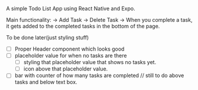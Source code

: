 A simple Todo List App using React Native and Expo. 

Main functionality:
→ Add Task
→ Delete Task
→ When you complete a task, it gets added to the completed tasks in the bottom of the page.


To be done later(just styling stuff)
- [ ]  Proper Header component which looks good
- [ ]  placeholder value for when no tasks are there
    - [ ]  styling that placeholder value that shows no tasks yet.
    - [ ]  icon above that placeholder value.
- [ ]  bar with counter of how many tasks are completed // still to do above tasks and below text box.
